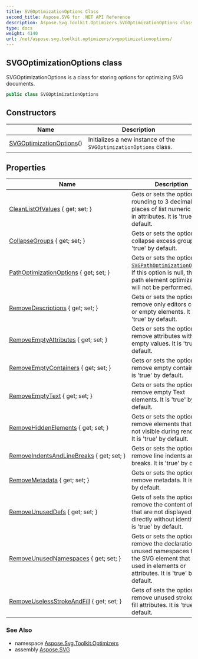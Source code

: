 ```yaml
---
title: SVGOptimizationOptions Class
second_title: Aspose.SVG for .NET API Reference
description: Aspose.Svg.Toolkit.Optimizers.SVGOptimizationOptions class. SVGOptimizationOptions is a class for storing options for optimizing SVG documents
type: docs
weight: 4140
url: /net/aspose.svg.toolkit.optimizers/svgoptimizationoptions/
---
```

## SVGOptimizationOptions class

SVGOptimizationOptions is a class for storing options for optimizing SVG documents.

```csharp
public class SVGOptimizationOptions
```

## Constructors

| Name | Description |
| --- | --- |
| [SVGOptimizationOptions](svgoptimizationoptions/)() | Initializes a new instance of the `SVGOptimizationOptions` class. |

## Properties

| Name | Description |
| --- | --- |
| [CleanListOfValues](../../aspose.svg.toolkit.optimizers/svgoptimizationoptions/cleanlistofvalues/) { get; set; } | Gets or sets the option for rounding to 3 decimal places of list numeric values in attributes. It is 'true' by default. |
| [CollapseGroups](../../aspose.svg.toolkit.optimizers/svgoptimizationoptions/collapsegroups/) { get; set; } | Gets or sets the option to collapse excess groups. It is 'true' by default. |
| [PathOptimizationOptions](../../aspose.svg.toolkit.optimizers/svgoptimizationoptions/pathoptimizationoptions/) { get; set; } | Gets or sets the option [`SVGPathOptimizationOptions`](../svgpathoptimizationoptions/). If this option is null, then path element optimization will not be performed. |
| [RemoveDescriptions](../../aspose.svg.toolkit.optimizers/svgoptimizationoptions/removedescriptions/) { get; set; } | Gets or sets the option to remove only editors content or empty elements. It is 'true' by default. |
| [RemoveEmptyAttributes](../../aspose.svg.toolkit.optimizers/svgoptimizationoptions/removeemptyattributes/) { get; set; } | Gets or sets the option to remove attributes with empty values. It is 'true' by default. |
| [RemoveEmptyContainers](../../aspose.svg.toolkit.optimizers/svgoptimizationoptions/removeemptycontainers/) { get; set; } | Gets or sets the option to remove empty containers. It is 'true' by default. |
| [RemoveEmptyText](../../aspose.svg.toolkit.optimizers/svgoptimizationoptions/removeemptytext/) { get; set; } | Gets or sets the option to remove empty Text elements. It is 'true' by default. |
| [RemoveHiddenElements](../../aspose.svg.toolkit.optimizers/svgoptimizationoptions/removehiddenelements/) { get; set; } | Gets or sets the option to remove elements that are not visible during rendering. It is 'true' by default. |
| [RemoveIndentsAndLineBreaks](../../aspose.svg.toolkit.optimizers/svgoptimizationoptions/removeindentsandlinebreaks/) { get; set; } | Gets or sets the option to remove line indents and breaks. It is 'true' by default. |
| [RemoveMetadata](../../aspose.svg.toolkit.optimizers/svgoptimizationoptions/removemetadata/) { get; set; } | Gets or sets the option to remove metadata. It is 'true' by default. |
| [RemoveUnusedDefs](../../aspose.svg.toolkit.optimizers/svgoptimizationoptions/removeunuseddefs/) { get; set; } | Gets of sets the option to remove the content of defs that are not displayed directly without identifiers. It is 'true' by default. |
| [RemoveUnusedNamespaces](../../aspose.svg.toolkit.optimizers/svgoptimizationoptions/removeunusednamespaces/) { get; set; } | Gets or sets the option to remove the declaration of unused namespaces from the SVG element that are not used in elements or attributes. It is 'true' by default. |
| [RemoveUselessStrokeAndFill](../../aspose.svg.toolkit.optimizers/svgoptimizationoptions/removeuselessstrokeandfill/) { get; set; } | Gets of sets the option to remove unused stroke and fill attributes. It is 'true' by default. |

### See Also

* namespace [Aspose.Svg.Toolkit.Optimizers](../../aspose.svg.toolkit.optimizers/)
* assembly [Aspose.SVG](../../)
